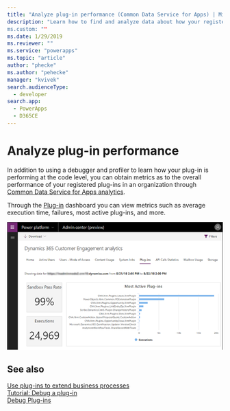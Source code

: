 ```yaml
---
title: "Analyze plug-in performance (Common Data Service for Apps) | Microsoft Docs" # Intent and product brand in a unique string of 43-59 chars including spaces
description: "Learn how to find and analyze data about how your registered plug-ins are performing.
ms.custom: ""
ms.date: 1/29/2019
ms.reviewer: ""
ms.service: "powerapps"
ms.topic: "article"
author: "phecke"
ms.author: "pehecke"
manager: "kvivek"
search.audienceType: 
  - developer
search.app: 
  - PowerApps
  - D365CE
---
```

# Analyze plug-in performance

In addition to using a debugger and profiler to learn how your plug-in is performing at the code level, you can obtain metrics as to the overall performance of your registered plug-ins in an organization through [Common Data Service for Apps analytics](/power-platform/admin/analytics-common-data-service.md).

Through the [Plug-in](/power-platform/admin/analytics-common-data-service#plug-ins.md) dashboard you can view metrics such as average execution time, failures, most active plug-ins, and more.

![Analytics plug-in dashboard](media/cds-insights-plugins.png)

## See also

[Use plug-ins to extend business processes](plug-ins.md)  
[Tutorial: Debug a plug-in](tutorial-debug-plug-in.md)  
[Debug Plug-ins](debug-plug-in.md)